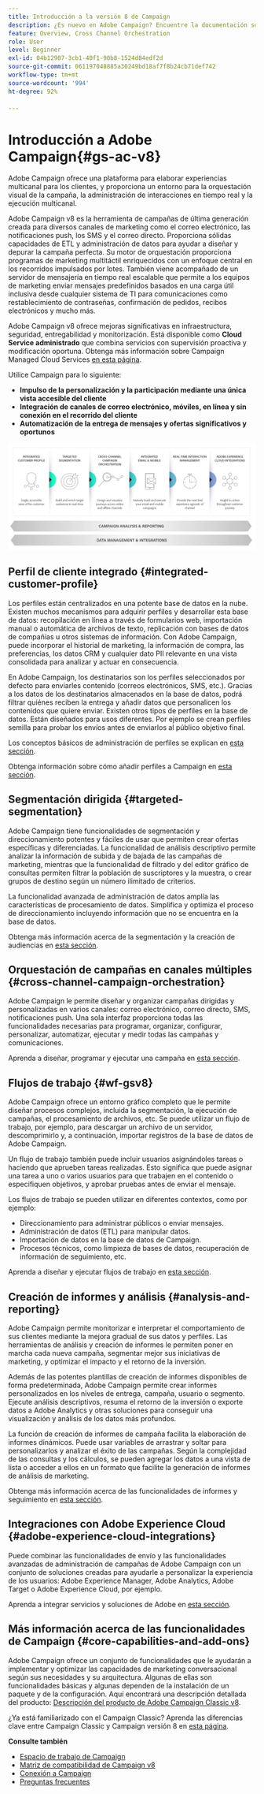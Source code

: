 ```yaml
---
title: Introducción a la versión 8 de Campaign
description: ¿Es nuevo en Adobe Campaign? Encuentre la documentación sobre cómo poner en marcha el software y dónde comenzar con la interfaz.
feature: Overview, Cross Channel Orchestration
role: User
level: Beginner
exl-id: 04b12907-3cb1-40f1-90b8-1524d84edf2d
source-git-commit: 061197048885a30249bd18af7f8b24cb71def742
workflow-type: tm+mt
source-wordcount: '994'
ht-degree: 92%

---
```


# Introducción a Adobe Campaign{#gs-ac-v8}

Adobe Campaign ofrece una plataforma para elaborar experiencias multicanal para los clientes, y proporciona un entorno para la orquestación visual de la campaña, la administración de interacciones en tiempo real y la ejecución multicanal.

Adobe Campaign v8 es la herramienta de campañas de última generación creada para diversos canales de marketing como el correo electrónico, las notificaciones push, los SMS y el correo directo. Proporciona sólidas capacidades de ETL y administración de datos para ayudar a diseñar y depurar la campaña perfecta. Su motor de orquestación proporciona programas de marketing multitáctil enriquecidos con un enfoque central en los recorridos impulsados por lotes. También viene acompañado de un servidor de mensajería en tiempo real escalable que permite a los equipos de marketing enviar mensajes predefinidos basados en una carga útil inclusiva desde cualquier sistema de TI para comunicaciones como restablecimiento de contraseñas, confirmación de pedidos, recibos electrónicos y mucho más.

Adobe Campaign v8 ofrece mejoras significativas en infraestructura, seguridad, entregabilidad y monitorización. Está disponible como **Cloud Service administrado** que combina servicios con supervisión proactiva y modificación oportuna. Obtenga más información sobre Campaign Managed Cloud Services [en esta página](whats-new.md#acms-desc).

Utilice Campaign para lo siguiente:

* **Impulso de la personalización y la participación mediante una única vista accesible del cliente**
* **Integración de canales de correo electrónico, móviles, en línea y sin conexión en el recorrido del cliente**
* **Automatización de la entrega de mensajes y ofertas significativos y oportunos**

![](assets/do-not-localize/ac-capabilities.png)

## Perfil de cliente integrado {#integrated-customer-profile}

Los perfiles están centralizados en una potente base de datos en la nube. Existen muchos mecanismos para adquirir perfiles y desarrollar esta base de datos: recopilación en línea a través de formularios web, importación manual o automática de archivos de texto, replicación con bases de datos de compañías u otros sistemas de información. Con Adobe Campaign, puede incorporar el historial de marketing, la información de compra, las preferencias, los datos CRM y cualquier dato PII relevante en una vista consolidada para analizar y actuar en consecuencia.

En Adobe Campaign, los destinatarios son los perfiles seleccionados por defecto para enviarles contenido (correos electrónicos, SMS, etc.). Gracias a los datos de los destinatarios almacenados en la base de datos, podrá filtrar quiénes reciben la entrega y añadir datos que personalicen los contenidos que quiere enviar. Existen otros tipos de perfiles en la base de datos. Están diseñados para usos diferentes. Por ejemplo se crean perfiles semilla para probar los envíos antes de enviarlos al público objetivo final.

Los conceptos básicos de administración de perfiles se explican en [esta sección](audiences.md).

Obtenga información sobre cómo añadir perfiles a Campaign en [esta sección](import.md).

## Segmentación dirigida {#targeted-segmentation}

Adobe Campaign tiene funcionalidades de segmentación y direccionamiento potentes y fáciles de usar que permiten crear ofertas específicas y diferenciadas. La funcionalidad de análisis descriptivo permite analizar la información de subida y de bajada de las campañas de marketing, mientras que la funcionalidad de filtrado y del editor gráfico de consultas permiten filtrar la población de suscriptores y la muestra, o crear grupos de destino según un número ilimitado de criterios.

La funcionalidad avanzada de administración de datos amplía las características de procesamiento de datos. Simplifica y optimiza el proceso de direccionamiento incluyendo información que no se encuentra en la base de datos.

Obtenga más información acerca de la segmentación y la creación de audiencias en [esta sección](audiences.md).

## Orquestación de campañas en canales múltiples {#cross-channel-campaign-orchestration}

Adobe Campaign le permite diseñar y organizar campañas dirigidas y personalizadas en varios canales: correo electrónico, correo directo, SMS, notificaciones push. Una sola interfaz proporciona todas las funcionalidades necesarias para programar, organizar, configurar, personalizar, automatizar, ejecutar y medir todas las campañas y comunicaciones.

Aprenda a diseñar, programar y ejecutar una campaña en [esta sección](campaigns.md).

## Flujos de trabajo {#wf-gsv8}

Adobe Campaign ofrece un entorno gráfico completo que le permite diseñar procesos complejos, incluida la segmentación, la ejecución de campañas, el procesamiento de archivos, etc. Se puede utilizar un flujo de trabajo, por ejemplo, para descargar un archivo de un servidor, descomprimirlo y, a continuación, importar registros de la base de datos de Adobe Campaign.

Un flujo de trabajo también puede incluir usuarios asignándoles tareas o haciendo que aprueben tareas realizadas. Esto significa que puede asignar una tarea a uno o varios usuarios para que trabajen en el contenido o especifiquen objetivos, y aprobar pruebas antes de enviar el mensaje.

Los flujos de trabajo se pueden utilizar en diferentes contextos, como por ejemplo:

* Direccionamiento para administrar públicos o enviar mensajes.
* Administración de datos (ETL) para manipular datos.
* Importación de datos en la base de datos de Campaign.
* Procesos técnicos, como limpieza de bases de datos, recuperación de información de seguimiento, etc.

Aprenda a diseñar y ejecutar flujos de trabajo en [esta sección](../config/workflows.md).

## Creación de informes y análisis {#analysis-and-reporting}

Adobe Campaign permite monitorizar e interpretar el comportamiento de sus clientes mediante la mejora gradual de sus datos y perfiles. Las herramientas de análisis y creación de informes le permiten poner en marcha cada nueva campaña, segmentar mejor sus iniciativas de marketing, y optimizar el impacto y el retorno de la inversión.

Además de las potentes plantillas de creación de informes disponibles de forma predeterminada, Adobe Campaign permite crear informes personalizados en los niveles de entrega, campaña, usuario o segmento. Ejecute análisis descriptivos, resuma el retorno de la inversión o exporte datos a Adobe Analytics y otras soluciones para conseguir una visualización y análisis de los datos más profundos.

La función de creación de informes de campaña facilita la elaboración de informes dinámicos. Puede usar variables de arrastrar y soltar para personalizarlos y analizar el éxito de las campañas. Según la complejidad de las consultas y los cálculos, se pueden agregar los datos a una vista de lista o acceder a ellos en un formato que facilite la generación de informes de análisis de marketing.


Obtenga más información acerca de las funcionalidades de informes y seguimiento en [esta sección](../reporting/gs-reporting.md).

## Integraciones con Adobe Experience Cloud {#adobe-experience-cloud-integrations}

Puede combinar las funcionalidades de envío y las funcionalidades avanzadas de administración de campañas de Adobe Campaign con un conjunto de soluciones creadas para ayudarle a personalizar la experiencia de los usuarios: Adobe Experience Manager, Adobe Analytics, Adobe Target o Adobe Experience Cloud, por ejemplo.

Aprenda a integrar servicios y soluciones de Adobe en [esta sección](../connect/integration.md).

## Más información acerca de las funcionalidades de Campaign {#core-capabilities-and-add-ons}

Adobe Campaign ofrece un conjunto de funcionalidades que le ayudarán a implementar y optimizar las capacidades de marketing conversacional según sus necesidades y su arquitectura. Algunas de ellas son funcionalidades básicas y algunas dependen de la instalación de un paquete y de la configuración. Aquí encontrará una descripción detallada del producto: [Descripción del producto de Adobe Campaign Classic v8](https://helpx.adobe.com/es/legal/product-descriptions/adobe-campaign-managed-cloud-services.html).

¿Ya está familiarizado con el Campaign Classic? Aprenda las diferencias clave entre Campaign Classic y Campaign versión 8 en [esta página](v7-to-v8.md).

**Consulte también**

* [Espacio de trabajo de Campaign](campaign-ui.md)
* [Matriz de compatibilidad de Campaign v8](compatibility-matrix.md)
* [Conexión a Campaign](connect.md)
* [Preguntas frecuentes](campaign-faq.md)
